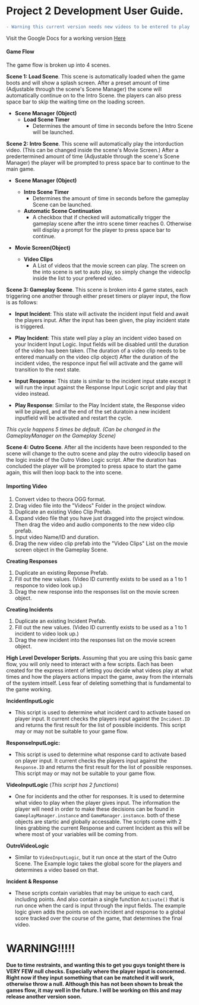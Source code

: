 # Project 2 Development User Guide.

```diff
- Warning this current version needs new videos to be entered to play
```
Visit the Google Docs for a working version [Here](https://drive.google.com/drive/u/1/folders/0B2GSMC1ctYnAZUtTem9NUXVmR1k)


####  Game Flow
The game flow is broken up into 4 scenes.

**Scene 1: Load Scene**. This scene is automatically loaded when the game boots and will show a splash screen. After a preset amount of time (Adjustable through the scene's Scene Manager) the scene will automatically continue on to the Intro Scene. the players can also press space bar to skip the waiting time on the loading screen.

*  **Scene Manager (Object)**  
    * **Load Scene Timer**  
        * Determines the amount of time in seconds before the Intro Scene will be launched.

**Scene 2: Intro Scene**. This scene will automatically play the intorduction video. (This can be changed inside the scene's Movie Screen.) After a predertermined amount of time (Adjustable through the scene's Scene Manager) the player will be prompted to press space bar to continue to the main game.

* **Scene Manager (Object)**
    * **Intro Scene Timer**
        * Determines the amount of time in seconds before the gameplay Scene can be launched.
    * **Automatic Scene Continuation**
        * A checkbox that if checked will automatically trigger the gameplay scene after the intro scene timer reaches 0. Otherwise will display a prompt for the player to press space bar to continue.

* **Movie Screen(Object)**
    * **Video Clips**
        * A List of videos that the movie screen can play. The screen on the into scene is set to auto play, so simply change the videoclip inside the list to your prefered video.

**Scene 3: Gameplay Scene**. This scene is broken into 4 game states, each triggering one another through either preset timers or player input, the flow is as follows:

* **Input Incident**: This state will activate the incident input field and await the players input. After the input has been given, the play incident state is triggered.

* **Play Incident**: This state well play a play an incident video based on your Incident Input	Logic. Input fields will be disabled until the duration of the video has been taken. (The duration of a video clip needs to be entered manually on the video clip object) After the duration of the incident video, the responce input fiel will activate and the game will 	transition to the next state.

* **Input Response**: This state is similar to the incident input state except it will run the input against the Response Input Logic script and play that video instead.

* **Play Response**: Similar to the Play Incident state, the Response video will be played, and	at the end of the set duratoin a new incident inputfield will be activated and restart the cycle. 

*This cycle happens 5 times be default. (Can be changed in the GameplayManager on the Gameplay Scene)*

**Scene 4: Outro Scene**. After all the incidents have been responded to the scene will change to the outro scene and play the outro videoclip based on the logic inside of the Outro Video Logic script. After the duration has concluded the player will be prompted to press space to start the game again, this will then loop back to the into scene.

#### Importing Video
1. Convert video to theora OGG format.
2. Drag video file into the "Videos" Folder in the project window.
3. Duplicate an existing Video Clip Prefab.
4. Expand video file that you have just dragged into the project window. Then drag the video and audio components to the new video clip prefab.
5. Input video Name/ID and duration.
6. Drag the new video clip prefab into the "Video Clips" List on the movie screen object in the Gameplay Scene.

**Creating Responses**
1. Duplicate an existing Reponse Prefab.
2. Fill out the new values. (Video ID currently exists to be used as a 1 to 1 responce to video look up.)
3. Drag the new response into the responses list on the movie screen object.

**Creating Incidents**
1. Duplicate an existing Incident Prefab.
2. Fill out the new values. (Video ID currently exists to be used as a 1 to 1 incident to video look up.)
3. Drag the new incident into the responses list on the movie screen object.

**High Level Developer Scripts.**
Assuming that you are using this basic game flow, you will only need to interact with a few scripts. Each has been created for the express intent of letting you decide what videos play at what times and how the players actions impact the game, away from the internals of the system intself. Less fear of deleting something that is fundamental to the game working.

**IncidentInputLogic**
* This script is used to determine what incident card to activate based on player input. It current checks the players input against the `Incident.ID` and returns the first result for the list of possible incidents. This script may or may not be suitable to your game flow.

**ResponseInputLogic:**
* This script is used to determine what response card to activate based on player input. It current checks the players input against the `Response.ID` and returns the first result for the list of possible responses. This script may or may not be suitable to your game 	flow.

**VideoInputLogic** (*This script has 2 functions*)
* One for incidents and the other for responses. It is used to determine what video to play when the player gives input. The information the player will need in order to make these decisions can be found in `GameplayManager.instance` and
`GameManager.instance`. both of these objects are startic and globally accessable. The scripts come with 2 lines grabbing the current Response and current Incident as this will be where most of your variables will be coming from.

**OutroVideoLogic**
* Similar to `VideoInputLogic`, but it run once at the start of the Outro Scene. The Example logic takes the global score for the players and determines a video based on that.

**Incident & Response**
* These scripts contain variables that may be unique to each card, including points. And also contain a single function `Activate()` that is run once when the card is input through the input fields. The example logic given adds the points on each incident and response to a global score tracked over the course of the game, that determines the final video.

# WARNING!!!!!
**Due to time restraints, and wanting this to get you guys tonight there is VERY FEW null checks. Especially where the player input is concerned. Right now if they input something that can be matched it will work, otherwise throw a null. Although this has not been shown to break the games flow, it may well in the future. I will be working on this and
may release another version soon.**
